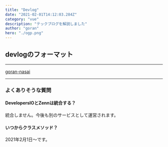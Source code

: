 ```yaml
---
title: "Devlog"
date: "2021-02-01T14:12:03.284Z"
category: "vue"
description: "テックブログを解説しました"
author: "goran"
hero: "./ogp.png"
---
```


## devlogのフォーマット

---

[goran-nasai](https://goran-nasai.com)

---

### よくありそうな質問

#### DevelopersIOとZennは統合する？

統合しません。今後も別のサービスとして運営されます。

#### いつからクラスメソッド？

2021年2月1日〜です。